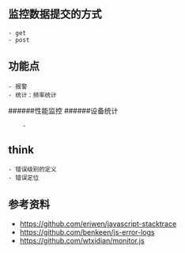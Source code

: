 


## 监控数据提交的方式

	- get
	- post
	
	
	
	
	
## 功能点




	- 报警
	- 统计：频率统计
	
	
######性能监控
######设备统计

		- 
	
	
	
## think

	- 错误级别的定义
	- 错误定位		
	
	
	
	
## 参考资料

- https://github.com/eriwen/javascript-stacktrace
- https://github.com/benkeen/js-error-logs	
- https://github.com/wtxidian/monitor.js